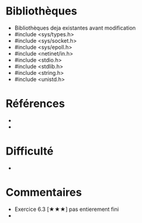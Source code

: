 # Bibliothèques
* Bibliothèques deja existantes avant modification
* #include <sys/types.h>
* #include <sys/socket.h>
* #include <sys/epoll.h>
* #include <netinet/in.h>
* #include <stdio.h>
* #include <stdlib.h>
* #include <string.h>
* #include <unistd.h>

# Références
* 
*

# Difficulté
*

# Commentaires
* Exercice 6.3 [★★★] pas entierement fini
* 

